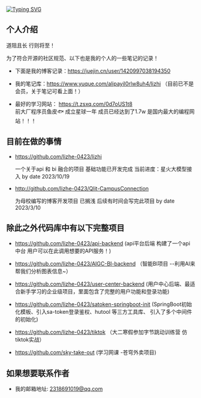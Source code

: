 
<a href="https://git.io/typing-svg"><img src="https://readme-typing-svg.demolab.com?font=Fira+Code&pause=1000&color=8FEDF7&background=C8FFFB00&center=%E5%81%87&vCenter=%E5%81%87&repeat=%E7%9C%9F&width=435&lines=%E8%BF%99%E9%87%8C%E6%98%AF%E7%A8%8B%E5%BA%8F%E5%91%98%E8%8D%94%E6%9E%9D%EF%BC%8C%E4%B8%80%E5%90%8D%E5%A4%A7%E4%B8%89%E7%9A%84%E5%9C%A8%E6%A0%A1%E7%94%9F;%E5%B8%8C%E6%9C%9B%E4%B8%8E%E5%A4%A7%E5%AE%B6%E4%B8%80%E8%B5%B7%E8%BF%9B%E6%AD%A5%EF%BC%81%EF%BC%81%EF%BC%81" alt="Typing SVG" /></a>

## 个人介绍

道阻且长 行则将至！

为了符合开源的社区规范、以下也是我的个人的一些笔记的记录！

- 下面是我的博客记录：https://juejin.cn/user/1420997038194350

- 我的笔记库：https://www.yuque.com/alipayil0rlw8uh4/lizhi （目前已不是会员，关于笔记可看上面！）

- 最好的学习网站： https://t.zsxq.com/0d7oUS1t8   
前大厂程序员鱼皮🐟 成立星球一年 成员已经达到了1.7w 是国内最大的编程网站！！！

## 目前在做的事情
- https://github.com/lizhe-0423/lizhi
  
  一个关于api 和 bi 融合的项目 基础功能已开发完成 当前进度：星火大模型接入  by date 2023/10/19

- http://github.com/lizhe-0423/Qlit-CampusConnection

  为母校编写的博客开发项目 已搁浅 后续有时间会写完此项目 by date 2023/3/10

## 除此之外代码库中有以下完整项目

- https://github.com/lizhe-0423/api-backend  (api平台后端 构建了一个api中台 用户可以在此调用想要的API服务！)
   

- https://github.com/lizhe-0423/AIGC-BI-backend     （智能BI项目 --利用AI来帮我们分析图表信息~）


- https://github.com/lizhe-0423/user-center-backend  (用户中心后端、最适合新手学习的企业级项目，里面包含了完整的用户功能和登录功能)


-  https://github.com/lizhe-0423/satoken-springboot-init  (SpringBoot初始化模板、引入sa-token登录鉴权、hutool 等三方工具库、 引入了多个中间件的初始化)


-  https://github.com/lizhe-0423/tiktok （大二寒假参加字节跳动训练营 仿tiktok实战）


-  https://github.com/sky-take-out (学习网课 -苍穹外卖项目)

## 如果想要联系作者

- 我的邮箱地址: 2318691019@qq.com
